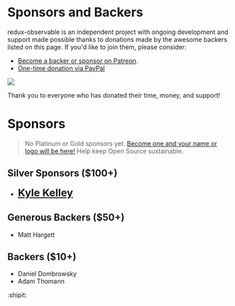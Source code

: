# Sponsors and Backers

redux-observable is an independent project with ongoing development and support made possible thanks to donations made by the awesome backers listed on this page. If you'd like to join them, please consider:

- [Become a backer or sponsor on Patreon](https://www.patreon.com/jayphelps).
- [One-time donation via PayPal](https://www.paypal.me/jayphelps)

<a href="https://www.patreon.com/bePatron?u=901455" alt="Become a Patron"><img src="https://c5.patreon.com/external/logo/become_a_patron_button.png" /></a>

Thank you to everyone who has donated their time, money, and support!

# Sponsors

> No Platinum or Gold sponsors yet. [Become one and your name or logo will be here!](https://www.patreon.com/jayphelps) Help keep Open Source sustainable.

## Silver Sponsors ($100+)

- <span style="font-size: 23px; font-weight: bold;">[Kyle Kelley](https://twitter.com/rgbkrk)</span>

## Generous Backers ($50+)

- Matt Hargett

## Backers ($10+)

- Daniel Dombrowsky
- Adam Thomann

:shipit:
